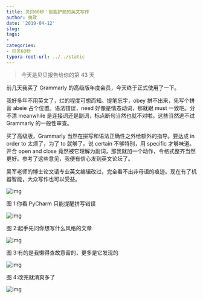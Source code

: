 ```yaml
---
title: 贝贝60秒：智能护航的英文写作
author: 曲政
date: '2019-04-12'
slug: 
tags:
- 
categories:
- 贝贝60秒
typora-root-url: ../../static
---
```


>   今天是贝贝报告给你的第 43 天

前几天我买了 Grammarly 的高级版年度会员，今天终于正式使用了一下。

我好多年不用英文了，烂的程度可想而知。提笔忘字，obey 拼不出来，先写个拼音 abeie 占个位置。语法错误，need 好像是情态动词，那就跟 must 一致吧。分不清 meanwhile 是连接词还是副词，标点断句当然也就不对啦。这些当然逃不过 Grammarly 的一般性审查。

买了高级版，Grammarly 当然在拼写和语法正确性之外给额外的指导。要达成 in order to 太烦了，为了 to 就够了。说 certain 不够特别，用 specific 才够味道。开合 open and close 竟然被它理解为副词，那我就加一个动作，令格式整齐当然更好。参考了这些意见，我便有信心发到英文论坛了。

吴军老师的博士论文请专业英文编辑改过，完全看不出非母语的痕迹。现在有了机器智能，大众写作也可以受益。

![img](/images/2019-04-12-%E8%B4%9D%E8%B4%9D60%E7%A7%92%EF%BC%9A%E6%99%BA%E8%83%BD%E6%8A%A4%E8%88%AA%E7%9A%84%E8%8B%B1%E6%96%87%E5%86%99%E4%BD%9C/640-20200416154014053.jpeg)

图 1:你看 PyCharm 只能提醒拼写错误

![img](/images/2019-04-12-%E8%B4%9D%E8%B4%9D60%E7%A7%92%EF%BC%9A%E6%99%BA%E8%83%BD%E6%8A%A4%E8%88%AA%E7%9A%84%E8%8B%B1%E6%96%87%E5%86%99%E4%BD%9C/640-20200416154014063.jpeg)

图 2:起手先问你想写什么风格的文章

![img](/images/2019-04-12-%E8%B4%9D%E8%B4%9D60%E7%A7%92%EF%BC%9A%E6%99%BA%E8%83%BD%E6%8A%A4%E8%88%AA%E7%9A%84%E8%8B%B1%E6%96%87%E5%86%99%E4%BD%9C/640-20200416154014111.jpeg)

图 3:有的是我懒得查故意留的，更多是它发现的

![img](/images/2019-04-12-%E8%B4%9D%E8%B4%9D60%E7%A7%92%EF%BC%9A%E6%99%BA%E8%83%BD%E6%8A%A4%E8%88%AA%E7%9A%84%E8%8B%B1%E6%96%87%E5%86%99%E4%BD%9C/640-20200416154014136.jpeg)

图 4:改完就清爽多了



![img](/images/2019-04-12-%E8%B4%9D%E8%B4%9D60%E7%A7%92%EF%BC%9A%E6%99%BA%E8%83%BD%E6%8A%A4%E8%88%AA%E7%9A%84%E8%8B%B1%E6%96%87%E5%86%99%E4%BD%9C/640-20200416154014213.jpeg)


